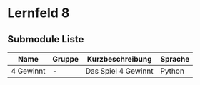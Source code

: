 # Lernfeld 8

## Submodule Liste

|Name|Gruppe|Kurzbeschreibung|Sprache|
|----|------|----------------|-------|
|4 Gewinnt|-|Das Spiel 4 Gewinnt|Python|
